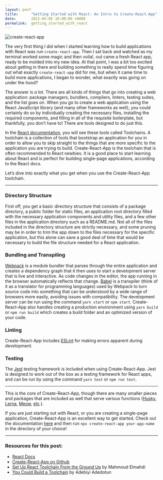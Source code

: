 ```yaml
---
layout: post
title:      "Getting Started with React: An Intro to Create-React-App"
date:       2021-05-05 10:00:00 +0000
permalink:  getting_started_with_react
---
```


![create-react-app](https://i.imgur.com/QnKni4J.png)

The very first thing I did when I started learning how to build applications with React was run `create-react-app`. Then I sat back and watched as my terminal worked some magic and then voila!, out came a fresh React app, ready to be molded into my new idea. At that point, I was a bit too excited about getting in there and building something to really spend time figuring out what exactly `create-react-app` did for me, but when it came time to build more applications, I began to wonder, what exactly was going on under the hood?

The answer is _a lot_. There are all kinds of things that go into creating a web application: package managers, bundlers, compilers, linters, testing suites, and the list goes on. When you go to create a web application using the React JavaScript library (and many other frameworks as well), you could certainly do so by individually creating the necessary files, installing the required components, and filling in all of the requisite boilerplate, but thankfully, you don’t have to! There are tools designed to do just this. 

In the [React documentation](https://reactjs.org/docs/create-a-new-react-app.html#create-react-app), you will see these tools called Toolchains. A toolchain is a collection of tools that bootstrap an application for you in order to allow you to skip straight to the things that are more specific to the application you are trying to build. Create-React-App is the toolchain that is often recommended to React newbies. It is a good place to start learning about React and is perfect for building single-page applications, according to the React docs. 

Let’s dive into exactly what you get when you use the Create-React-App toolchain.

---
### Directory Structure

First off, you get a basic directory structure that consists of a package directory, a public folder for static files, an application root directory filled with the necessary application components and utility files, and a few other files in the application directory such as a README.md. Not all of the files included in the directory structure are strictly necessary, and some pruning may be in order to trim the app down to the files necessary for the specific application, but this alone can save a good deal of time that would be necessary to build the file structure needed for a React application.

### Bundling and Transpiling

[Webpack](https://webpack.js.org/) is a module bundler that parses through the entire application and creates a dependency graph that it then uses to start a development server that is live and interactive. As code changes in the editor, the app running in the browser automatically reflects that change. [Babel](https://babeljs.io/) is a transpiler (think of it as a translator for programming languages) used by Webpack to turn source code into something that can be understood by a wide range of browsers more easily, avoiding issues with compatibility. The development server can be run using the command `yarn start` or `npm start`. Create-React-App also handles creating a production environment using `yarn build` or `npm run build` which creates a build folder and an optimized version of your code. 

### Linting

Create-React-App includes [ESLint](https://eslint.org/) for making errors apparent during development. 

### Testing

The [Jest](https://jestjs.io/) testing framework is included when using Create-React-App. Jest is designed to work out of the box as a testing framework for React apps, and can be run by using the command `yarn test` or `npm run test`. 


---
This is the core of Create-React-App, though there are many smaller pieces and packages that are included as well that serve various functions ([Husky](https://github.com/typicode/husky), [Lerna](https://github.com/lerna/lerna), [Meow](https://github.com/sindresorhus/meow), [etc](https://github.com/facebook/create-react-app/blob/master/package.json).). 

If you are just starting out with React, or you are creating a single-page application, Create-React-App is an excellent way to get started. Check out the documentation [here](https://github.com/facebook/create-react-app) and then run `npx create-react-app your-app-name` in the directory of your choice!

---

### Resources for this post:
- [React Docs](https://reactjs.org/docs/create-a-new-react-app.html)
- [Create-React-App on Github](https://github.com/facebook/create-react-app)
- [Set Up React Toolchain From the Ground Up](https://dev.to/_elmahdim/set-up-react-toolchain-from-the-ground-up-3340) by Mahmoud Elmahdi
- [You Could Build a Toolchain](https://blog.logrocket.com/creating-a-react-app-toolchain-from-scratch/#:~:text=You%20could%20build%20a%20toolchain,tools%20or%20the%20learning%20curve.&text=You%20could%20build%20a%20toolchain,tools%20or%20the%20learning%20curve) by Adebiyi Adedotun

